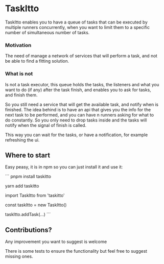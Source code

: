 # TaskItto

TaskItto enables you to have a queue of tasks that can be executed by multiple runners concurrently, when you want to limit them to a specific number of simultaneous number of tasks.

### Motivation

The need of manage a network of services that will perform a task, and not be able to find a fitting solution.

### What is not

Is not a task executor, this queue holds the tasks, the listeners and what you want to do (if any) after the task finish, and enables you to ask for tasks, and finish them.

So you still need a service that will get the available task, and notify when is finished. The idea behind is to have an api that gives you the info for the next task to be performed, and you can have n runners asking for what to do constantly. So you only need to drop tasks inside and the tasks will notify when the signal of finish is called.

This way you can wait for the tasks, or have a notification, for example refreshing the ui.


## Where to start

Easy peasy, it is in npm so you can just install it and use it:

´´´
pnpm install taskitto

yarn add taskitto


import TaskItto from 'taskitto'

const taskItto = new TaskItto()

taskItto.addTask(...)
´´´

## Contributions?

Any improvement you want to suggest is welcome

There is some tests to ensure the functionality but feel free to suggest missing ones.